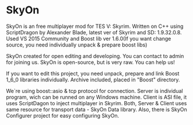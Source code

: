 # SkyOn
SkyOn is an free multiplayer mod for TES V: Skyrim. Written on C++ using ScriptDragon by Alexander Blade, latest ver of Skyrim and SD: 1.9.32.0.8. 
Used VS 2015 Community and Boost lib ver 1.6.0(If you want change source, you need individually unpack & prepare boost libs)

SkyOn created for open editing and developing. You can contact to admin for joining us. SkyOn is open-source, but is very raw. You can help us!

If you want to edit this project, you need unpack, prepare and link Boost 1_6_0 libraries individually. Archive included, placed in "Boost" directory.

We`re using boost::asio & tcp protocol for connection. Server is individual program, wich can be runned on any Windows machine. Client is ASI file, it uses ScriptDagon to inject multiplayer in Skyrim. Both, Server & Client uses same resource for transport data - SkyOn Data library. Also, there is SkyOn Configurer project for easy configuring SkyOn.

